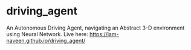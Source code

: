 # driving_agent
An Autonomous Driving Agent, navigating an Abstract 3-D environment using Neural Network.
Live here: https://iam-naveen.github.io/driving_agent/
